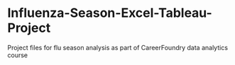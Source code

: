 # Influenza-Season-Excel-Tableau-Project
Project files for flu season analysis as part of CareerFoundry data analytics course

